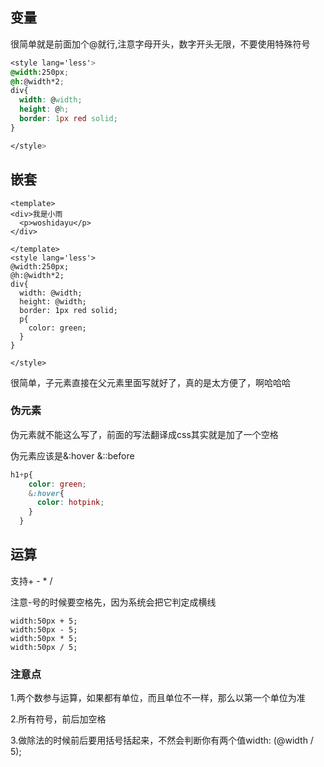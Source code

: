 ## 变量

很简单就是前面加个@就行,注意字母开头，数字开头无限，不要使用特殊符号

```css
<style lang='less'>
@width:250px;
@h:@width*2;
div{
  width: @width;
  height: @h;
  border: 1px red solid;
}

</style>
```

## 嵌套

```vue
<template>
<div>我是小雨
  <p>woshidayu</p>
</div>

</template>
<style lang='less'>
@width:250px;
@h:@width*2;
div{
  width: @width;
  height: @width;
  border: 1px red solid;
  p{
    color: green;
  }
}

</style>
```

很简单，子元素直接在父元素里面写就好了，真的是太方便了，啊哈哈哈

### 伪元素

伪元素就不能这么写了，前面的写法翻译成css其实就是加了一个空格

伪元素应该是&:hover   &::before

```css
h1+p{
    color: green;
    &:hover{
      color: hotpink;
    }
  }
```

## 运算

支持+ - * /

注意-号的时候要空格先，因为系统会把它判定成横线

```
width:50px + 5;
width:50px - 5;
width:50px * 5;
width:50px / 5;
```

### 注意点

1.两个数参与运算，如果都有单位，而且单位不一样，那么以第一个单位为准

2.所有符号，前后加空格

3.做除法的时候前后要用括号括起来，不然会判断你有两个值width: (@width / 5);


